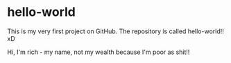 # hello-world
This is my very first project on GitHub. The repository is called hello-world!! xD

Hi, I'm rich - my name, not my wealth because I'm poor as shit!!
